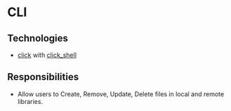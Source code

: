 # CLI

## Technologies

* [click](http://click.pocoo.org/6/) with [click_shell](https://github.com/clarkperkins/click-shell)

## Responsibilities

* Allow users to Create, Remove, Update, Delete files in local and remote libraries.